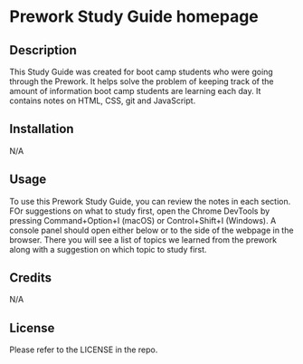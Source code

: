 # Prework Study Guide homepage

## Description

This Study Guide was created for boot camp students who were going through the Prework. It helps solve the problem of keeping track of the amount of information boot camp students are learning each day. It contains notes on HTML, CSS, git and JavaScript.

## Installation

N/A

## Usage

To use this Prework Study Guide, you can review the notes in each section. FOr suggestions on what to study first, open the Chrome DevTools by pressing Command+Option+I (macOS) or Control+Shift+I (Windows). A console panel should open either below or to the side of the webpage in the browser. There you will see a list of topics we learned from the prework along with a suggestion on which topic to study first.

## Credits

N/A

## License

Please refer to the LICENSE in the repo. 